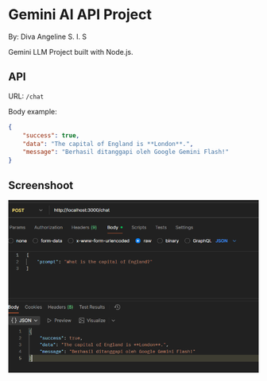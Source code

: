 # Gemini AI API Project

By: Diva Angeline S. I. S

Gemini LLM Project built with Node.js.

## API

URL: `/chat`

Body example:
```json
{
    "success": true,
    "data": "The capital of England is **London**.",
    "message": "Berhasil ditanggapi oleh Google Gemini Flash!"
}
```

## Screenshoot

![Example output](/asset/example.png)

